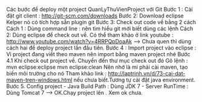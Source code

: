 Các bước để deploy một project QuanLyThuVienProject với Git
 Bước 1 : Cài đặt git client : http://git-scm.com/downloads
 Bước 2:  Download eclipse Kelper nó có tích hợp sẵn plugin git
 Bước 3: Check out code về bằng 2 cách 
		Cách 1 : Dùng command line : nên tìm hiểu git mới biết dùng các lệnh 
		Cách 2: Dùng eclipse để check out về. Có thể tham khảo ở link youtube : http://www.youtube.com/watch?v=4RRPQpDoaAk
       --> Chưa quen thì dùng cách hai để deploy project lần đầu tiên.
 Bước 4 : Import project vào eclipse : Vì project đang viết theo maven nên import bằng maven project nhé
		Bước 4.1 Khi check out project về. Chuyển đến thư mục check out đó
			Gõ lệnh : mvn eclipse:eclipse
					  mvn eclipse:clean
					  Nên nhớ là mi phải cài maven, tạo biến môi trường cho nó
					  Tham khảo link : http://laptrinh.vn/d/73-cai-dat-maven-tren-windows.html nếu chưa biết.Tương tự cài đặt java environment.
 Bước 5. Config project
			- Java Build Path : Dùng JDK 7
			- Server RunTime : Dùng Tomcat 7
 --> OK.Chạy project lên . Xem ok chưa.